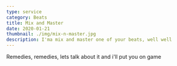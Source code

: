 ```yaml
---
type: service
category: Beats
title: Mix and Master
date: 2020-01-21
thumbnail: ./img/mix-n-master.jpg
description: I'ma mix and master one of your beats, well well
---
```


Remedies, remedies, lets talk about it and i'll put you on game
